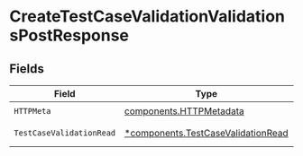 # CreateTestCaseValidationValidationsPostResponse


## Fields

| Field                                                                                   | Type                                                                                    | Required                                                                                | Description                                                                             |
| --------------------------------------------------------------------------------------- | --------------------------------------------------------------------------------------- | --------------------------------------------------------------------------------------- | --------------------------------------------------------------------------------------- |
| `HTTPMeta`                                                                              | [components.HTTPMetadata](../../models/components/httpmetadata.md)                      | :heavy_check_mark:                                                                      | N/A                                                                                     |
| `TestCaseValidationRead`                                                                | [*components.TestCaseValidationRead](../../models/components/testcasevalidationread.md) | :heavy_minus_sign:                                                                      | Successful Response                                                                     |